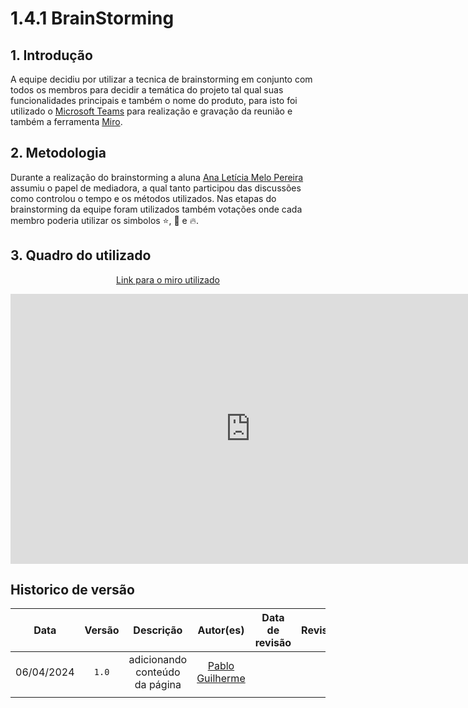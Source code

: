 # 1.4.1 BrainStorming

## 1. Introdução

A equipe decidiu por utilizar a tecnica de brainstorming em conjunto com todos os membros para decidir a temática do projeto tal qual suas funcionalidades principais e também o nome do produto, para isto foi utilizado o [Microsoft Teams](https://www.microsoft.com/pt-br/microsoft-teams/) para realização e gravação da reunião e também a ferramenta [Miro](https://miro.com).

## 2. Metodologia

Durante a realização do brainstorming a aluna [Ana Letícia Melo Pereira](wwww.github.com/analeticiaa) assumiu o papel de mediadora, a qual tanto participou das discussões como controlou o tempo e os métodos utilizados.
Nas etapas do brainstorming da equipe foram utilizados também votações onde cada membro poderia utilizar os simbolos ⭐, 🌟 e 🔥.

## 3. Quadro do utilizado

<center>

[Link para o miro utilizado](https://miro.com/app/board/uXjVKYtdfGk=/?share_link_id=663401015210)

<iframe width="768" height="432" src="https://miro.com/app/live-embed/uXjVKYtdfGk=/?moveToViewport=1711,-1847,7441,3754&embedId=161290561636" frameborder="0" scrolling="no" allow="fullscreen; clipboard-read; clipboard-write" allowfullscreen></iframe>

</center>

## Historico de versão

|    Data    | Versão |      Descrição            |                  Autor(es)                   | Data de revisão | Revisor(es) |
| :--------: | :----: | :-----------------------: | :------------------------------------------: | :-------------: | :---------: |
| 06/04/2024 | `1.0`  | adicionando conteúdo da página  | [Pablo Guilherme](https://github.com/PabloGJBS) |                 |             |
|            |        |                           |                                              |                 |             |
